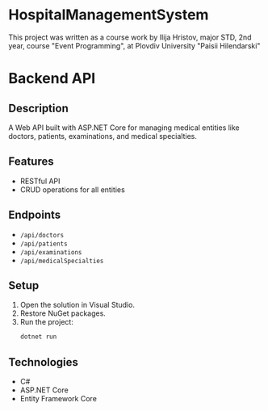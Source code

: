 # HospitalManagementSystem
This project was written as a course work by Ilija Hristov, major STD, 2nd year, course "Event Programming", at Plovdiv University "Paisii Hilendarski"
# Backend API

## Description
A Web API built with ASP.NET Core for managing medical entities like doctors, patients, examinations, and medical specialties.

## Features
- RESTful API
- CRUD operations for all entities

## Endpoints
- `/api/doctors`
- `/api/patients`
- `/api/examinations`
- `/api/medicalSpecialties`

## Setup
1. Open the solution in Visual Studio.
2. Restore NuGet packages.
3. Run the project:
   ```bash
   dotnet run
   ```
## Technologies
- C#
- ASP.NET Core
- Entity Framework Core
